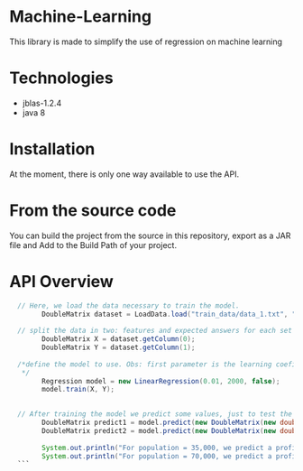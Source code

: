 # Machine-Learning
This library is made to simplify the use of regression on machine learning

# Technologies
 - jblas-1.2.4
 - java 8
 
# Installation
At the moment, there is only one way available to use the API.

# From the source code
You can build the project from the source in this repository, export as a JAR file and Add to the Build Path of your project.

# API Overview

```java
  // Here, we load the data necessary to train the model.
		DoubleMatrix dataset = LoadData.load("train_data/data_1.txt", ",");
  
  // split the data in two: features and expected answers for each set of features(row)
		DoubleMatrix X = dataset.getColumn(0);
		DoubleMatrix Y = dataset.getColumn(1);
		
  /*define the model to use. Obs: first parameter is the learning coeficient, second parameter is the number of iterations to      *train the model e finally the last parameter is a question "Do you want to normalize the data?".
   */
		Regression model = new LinearRegression(0.01, 2000, false);
		model.train(X, Y);
   

  // After training the model we predict some values, just to test the model
		DoubleMatrix predict1 = model.predict(new DoubleMatrix(new double[] {3.5}));
		DoubleMatrix predict2 = model.predict(new DoubleMatrix(new double[] {7}));
		
		System.out.println("For population = 35,000, we predict a profit of " + (predict1.get(0) * 10000));
		System.out.println("For population = 70,000, we predict a profit of " + (predict2.get(0) * 10000));
  ```

